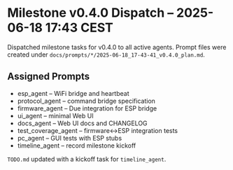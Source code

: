 # Milestone v0.4.0 Dispatch – 2025-06-18 17:43 CEST

Dispatched milestone tasks for v0.4.0 to all active agents. Prompt files were created under `docs/prompts/*/2025-06-18_17-43-41_v0.4.0_plan.md`.

## Assigned Prompts
- esp_agent – WiFi bridge and heartbeat
- protocol_agent – command bridge specification
- firmware_agent – Due integration for ESP bridge
- ui_agent – minimal Web UI
- docs_agent – Web UI docs and CHANGELOG
- test_coverage_agent – firmware↔ESP integration tests
- pc_agent – GUI tests with ESP stubs
- timeline_agent – record milestone kickoff

`TODO.md` updated with a kickoff task for `timeline_agent`.
